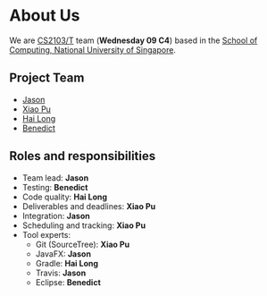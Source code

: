 # About Us

We are [CS2103/T](http://www.comp.nus.edu.sg/~cs2103/AY1617S1/) team (**Wednesday 09 C4**) based in the [School of Computing, National University of Singapore](http://www.comp.nus.edu.sg).

## Project Team

- [Jason](https://github.com/JasonScourge)
- [Xiao Pu](https://github.com/xpdavid) 
- [Hai Long](https://github.com/haiilong)
- [Benedict](https://github.com/Bendistocratic)
 
## Roles and responsibilities

- Team lead: **Jason**
- Testing: **Benedict**
- Code quality: **Hai Long**
- Deliverables and deadlines: **Xiao Pu**
- Integration: **Jason**
- Scheduling and tracking: **Xiao Pu**
- Tool experts:
	- Git (SourceTree): **Xiao Pu**
	- JavaFX: **Jason**
	- Gradle: **Hai Long**
	- Travis: **Jason**
	- Eclipse: **Benedict**
